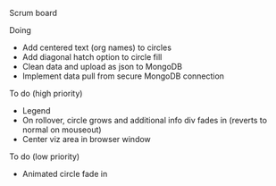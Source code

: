 Scrum board

Doing
- Add centered text (org names) to circles
- Add diagonal hatch option to circle fill
- Clean data and upload as json to MongoDB
- Implement data pull from secure MongoDB connection


To do (high priority)
- Legend
- On rollover, circle grows and additional info div fades in (reverts to normal on mouseout)
- Center viz area in browser window


To do (low priority)
- Animated circle fade in
